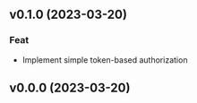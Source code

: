 ## v0.1.0 (2023-03-20)

### Feat

- Implement simple token-based authorization

## v0.0.0 (2023-03-20)
